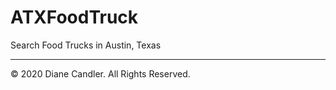 # ATXFoodTruck
Search Food Trucks in Austin, Texas


- - -
© 2020 Diane Candler. All Rights Reserved.

